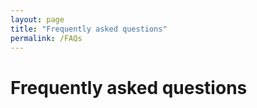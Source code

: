 ```yaml
---
layout: page
title: "Frequently asked questions"
permalink: /FAQs
---
```

# Frequently asked questions
